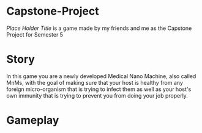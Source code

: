 # Capstone-Project
*Place Holder Title* is a game made by my friends and me as the Capstone Project for Semester 5

# Story
In this game you are a newly developed Medical Nano Machine, also called MnMs, with the goal of making sure that your host is healthy from any foreign micro-organism that is trying to infect them as well as your host's own immunity that is trying to prevent you from doing your job properly.

# Gameplay

